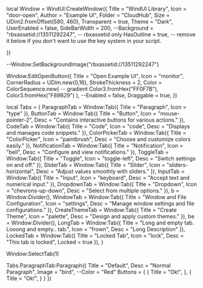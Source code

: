 local Window = WindUI:CreateWindow({
    Title = "WindUI Library",
    Icon = "door-open",
    Author = "Example UI",
    Folder = "CloudHub",
    Size = UDim2.fromOffset(580, 460),
    Transparent = true,
    Theme = "Dark",
    UserEnabled = false,
    SideBarWidth = 200,
    --Background = "rbxassetid://13511292247", -- rbxassetid only
    HasOutline = true,
    -- remove it below if you don't want to use the key system in your script.

})


--Window:SetBackgroundImage("rbxassetid://13511292247")


Window:EditOpenButton({
    Title = "Open Example UI",
    Icon = "monitor",
    CornerRadius = UDim.new(0,16),
    StrokeThickness = 2,
    Color = ColorSequence.new( -- gradient
        Color3.fromHex("FF0F7B"), 
        Color3.fromHex("F89B29")
    ),
    --Enabled = false,
    Draggable = true,
})


local Tabs = {
    ParagraphTab = Window:Tab({ Title = "Paragraph", Icon = "type" }),
    ButtonTab = Window:Tab({ Title = "Button", Icon = "mouse-pointer-2", Desc = "Contains interactive buttons for various actions." }),
    CodeTab = Window:Tab({ Title = "Code", Icon = "code", Desc = "Displays and manages code snippets." }),
    ColorPickerTab = Window:Tab({ Title = "ColorPicker", Icon = "paintbrush", Desc = "Choose and customize colors easily." }),
    NotificationTab = Window:Tab({ Title = "Notification", Icon = "bell", Desc = "Configure and view notifications." }),
    ToggleTab = Window:Tab({ Title = "Toggle", Icon = "toggle-left", Desc = "Switch settings on and off." }),
    SliderTab = Window:Tab({ Title = "Slider", Icon = "sliders-horizontal", Desc = "Adjust values smoothly with sliders." }),
    InputTab = Window:Tab({ Title = "Input", Icon = "keyboard", Desc = "Accept text and numerical input." }),
    DropdownTab = Window:Tab({ Title = "Dropdown", Icon = "chevrons-up-down", Desc = "Select from multiple options." }),
    b = Window:Divider(),
    WindowTab = Window:Tab({ Title = "Window and File Configuration", Icon = "settings", Desc = "Manage window settings and file configurations." }),
    CreateThemeTab = Window:Tab({ Title = "Create Theme", Icon = "palette", Desc = "Design and apply custom themes." }),
    be = Window:Divider(),
    LongTab = Window:Tab({ Title = "Long and empty tab. Looong and empty.. tab.", Icon = "frown", Desc = "Long Description" }),
    LockedTab = Window:Tab({ Title = "Locked Tab", Icon = "lock", Desc = "This tab is locked", Locked = true }),
}

Window:SelectTab(1)


Tabs.ParagraphTab:Paragraph({
    Title = "Default",
    Desc = "Normal Paragraph",
    Image = "bird",
    --Color = "Red"
    Buttons = {
        {
            Title = "Ok!",
        },
        {
            Title = "Ok!",
        }
    }
})